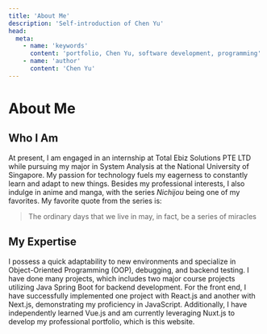 ```yaml
---
title: 'About Me'
description: 'Self-introduction of Chen Yu'
head:
  meta:
    - name: 'keywords'
      content: 'portfolio, Chen Yu, software development, programming'
    - name: 'author'
      content: 'Chen Yu'
---
```


# About Me

## Who I Am

At present, I am engaged in an internship at Total Ebiz Solutions PTE LTD while pursuing my major in System Analysis at the National University of Singapore. My passion for technology fuels my eagerness to constantly learn and adapt to new things. Besides my professional interests, I also indulge in anime and manga, with the series _Nichijou_ being one of my favorites. My favorite quote from the series is:

> The ordinary days that we live in may, in fact, be a series of miracles

## My Expertise

I possess a quick adaptability to new environments and specialize in Object-Oriented Programming (OOP), debugging, and backend testing. I have done many projects, which includes two major course projects utilizing Java Spring Boot for backend development. For the front end, I have successfully implemented one project with React.js and another with Next.js, demonstrating my proficiency in JavaScript. Additionally, I have independently learned Vue.js and am currently leveraging Nuxt.js to develop my professional portfolio, which is this website.
